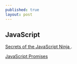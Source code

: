```yaml
---
published: true
layout: post
---
```

## JavaScript

[Secrets of the JavaScript Ninja ](http://ejohn.org/apps/learn/).


[JavaScript Promises](https://classroom.udacity.com/courses/ud898/lessons/5972243496/concepts/60754214980923)

